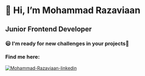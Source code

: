 👋 Hi, I’m Mohammad Razaviaan
=============================

Junior Frontend Developer
-------------------------

### 😃 I'm ready for new challenges in your projects🧐

### Find me here:

[![Mohammad-Razaviaan-linkedin](https://raw.githubusercontent.com/rahuldkjain/github-profile-readme-generator/master/src/images/icons/Social/linked-in-alt.svg)](https://www.linkedin.com/in/mohammad-razaviaan-shaad/)
